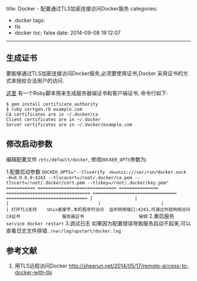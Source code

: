 title: Docker - 配置通过TLS加密连接访问Docker服务
categories:
  - docker
tags:
  - tls
  - docker
toc: false
date: 2014-09-08 19:12:07
---


## 生成证书

要能够通过TLS加密连接访问Docker服务,必须要使用证书,Docker 采用证书的方式来授权合法用户的访问.

[这里][1] 有一个Ruby脚本用来生成服务器端证书和客户端证书, 命令行如下:

```
$ gem install certificate_authority
$ ruby certgen.rb example.com
CA certificates are in ~/.docker/ca
Client certificates are in ~/.docker
Server certificates are in ~/.docker/example.com
```

## 修改启动参数


编辑配置文件 `/etc/default/docker`, 修改`DOCKER_OPTS`参数为:

1.配置启动参数
    ```
    DOCKER_OPTS="--tlsverify -H=unix:///var/run/docker.sock -H=0.0.0.0:4243 --tlscacert=/root/.docker/ca.pem --tlscert=/root/.docker/cert.pem --tlskey=/root/.docker/key.pem"
                 =========== ============================== =============== ================================ ================================ ===============================
                   |                |                           |                                  |                       |                        |
             打开TLS支持    Unix套接字,本机程序可访问  监听网络端口:4243,可通过外部网络访问            CA证书                服务器证书                     秘钥
    ```
2.重启服务
    ```
    service docker restart
    ```
3.调试日志
    如果因为配置错误导致服务启动不起来,可以查看日志文件排错.
    ```
    /var/log/upstart/docker.log
    ```



## 参考文献

1. 用TLS远程访问Docker
http://sheerun.net/2014/05/17/remote-access-to-docker-with-tls



  [1]: https://gist.github.com/sheerun/ccdeff92ea1668f3c75f